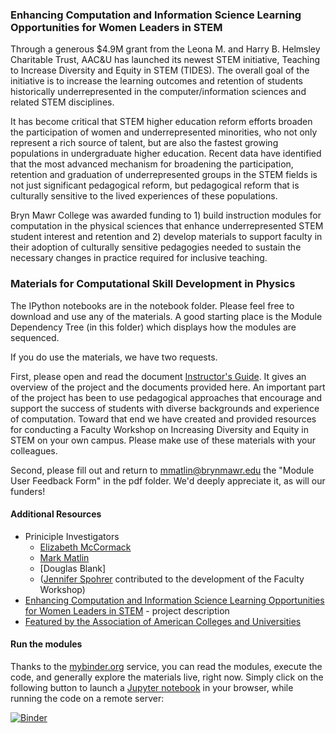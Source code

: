 ### Enhancing Computation and Information Science Learning Opportunities for Women Leaders in STEM

Through a generous $4.9M grant from the Leona M. and Harry B. Helmsley Charitable Trust, AAC&U has launched its newest STEM initiative, Teaching to Increase Diversity and Equity in STEM (TIDES). The overall goal of the initiative is to increase the learning outcomes and retention of students historically underrepresented in the computer/information sciences and related STEM disciplines.  

It has become critical that STEM higher education reform efforts broaden the participation of women and underrepresented minorities, who not only represent a rich source of talent, but are also the fastest growing populations in undergraduate higher education. Recent data have identified that the most advanced mechanism for broadening the participation, retention and graduation of underrepresented groups in the STEM fields is not just significant pedagogical reform, but pedagogical reform that is culturally sensitive to the lived experiences of these populations. 

Bryn Mawr College was awarded funding to 1) build instruction modules for computation in the physical sciences that enhance underrepresented STEM student interest and retention and 2) develop materials to support faculty in their adoption of culturally sensitive pedagogies needed to sustain the necessary changes in practice required for inclusive teaching.

### Materials for Computational Skill Development in Physics

The IPython notebooks are in the notebook folder. Please feel free to download and use any of the materials. A good starting place is the Module Dependency Tree (in this folder) which displays how the modules are sequenced. 

If you do use the materials, we have two requests. 

First, please open and read the document [Instructor's Guide](https://github.com/BrynMawrCollege/TIDES/raw/master/Instructors_Guide.pdf). It gives an overview of the project and the documents provided here. An important part of the project has been to use pedagogical approaches that encourage and support the success of students with diverse backgrounds and experience of computation.  Toward that end we have created and provided resources for conducting a Faculty Workshop on Increasing Diversity and Equity in STEM on your own campus. Please make use of these materials with your colleagues.

Second, please fill out and return to mmatlin@brynmawr.edu the "Module User Feedback Form" in the pdf folder. We'd deeply appreciate it, as will our funders!

#### Additional Resources

* Priniciple Investigators
  * [Elizabeth McCormack](https://www.bowdoin.edu/profiles/faculty/emccorma/index.html)
  * [Mark Matlin](http://www.brynmawr.edu/physics/MMatlin/)
  * [Douglas Blank]
  * ([Jennifer Spohrer](https://www.brynmawr.edu/inside/people/jennifer-spohrer) contributed to the development of the Faculty Workshop)
* [Enhancing Computation and Information Science Learning Opportunities for Women Leaders in STEM](http://blendedlearning.blogs.brynmawr.edu/tides/) - project description
* [Featured by the Association of American Colleges and Universities](https://www.aacu.org/diversitydemocracy/2015/spring/mack)

#### Run the modules

Thanks to the [mybinder.org](http://mybinder.org) service, you can read the modules, execute the code, and generally explore the materials live, right now. Simply click on the following button to launch a [Jupyter notebook](http://jupyter.org/) in your browser, while running the code on a remote server:

[![Binder](http://mybinder.org/badge.svg)](http://mybinder.org/repo/BrynMawrCollege/TIDES)
